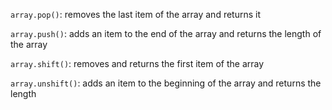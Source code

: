 `array.pop()`: removes the last item of the array and returns it

`array.push()`: adds an item to the end of the array and returns the length of the array

`array.shift()`: removes and returns the first item of the array

`array.unshift()`: adds an item to the beginning of the array and returns the length
